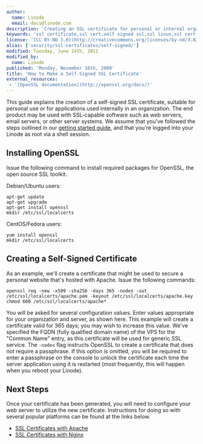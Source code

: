 ```yaml
---
author:
  name: Linode
  email: docs@linode.com
description: 'Creating an SSL certificate for personal or internal organizational use on a Linux server.'
keywords: 'ssl certificate,ssl cert,self signed ssl,ssl linux,ssl cert linux'
license: '[CC BY-ND 3.0](http://creativecommons.org/licenses/by-nd/3.0/us/)'
alias: ['security/ssl-certificates/self-signed/']
modified: Tuesday, June 14th, 2011
modified_by:
  name: Linode
published: 'Monday, November 16th, 2009'
title: 'How to Make a Self-Signed SSL Certificate'
external_resources:
 - '[OpenSSL documentation](http://openssl.org/docs/)'
---
```


This guide explains the creation of a self-signed SSL certificate, suitable for personal use or for applications used internally in an organization. The end product may be used with SSL-capable software such as web servers, email servers, or other server systems. We assume that you've followed the steps outlined in our [getting started guide](/docs/getting-started/), and that you're logged into your Linode as root via a shell session.

## Installing OpenSSL

Issue the following command to install required packages for OpenSSL, the open source SSL toolkit.

Debian/Ubuntu users:

    apt-get update
    apt-get upgrade
    apt-get install openssl
    mkdir /etc/ssl/localcerts

CentOS/Fedora users:

    yum install openssl
    mkdir /etc/ssl/localcerts

## Creating a Self-Signed Certificate

As an example, we'll create a certificate that might be used to secure a personal website that's hosted with Apache. Issue the following commands:

    openssl req -new -x509 -sha256 -days 365 -nodes -out /etc/ssl/localcerts/apache.pem -keyout /etc/ssl/localcerts/apache.key
    chmod 600 /etc/ssl/localcerts/apache*

You will be asked for several configuration values. Enter values appropriate for your organization and server, as shown here. This example will create a certificate valid for 365 days; you may wish to increase this value. We've specified the FQDN (fully qualified domain name) of the VPS for the "Common Name" entry, as this certificate will be used for generic SSL service. The `-nodes` flag instructs OpenSSL to create a certificate that does not require a passphrase. If this option is omitted, you will be required to enter a passphrase on the console to unlock the certificate each time the server application using it is restarted (most frequently, this will happen when you reboot your Linode).

## Next Steps

Once your certificate has been generated, you will need to configure your web server to utilize the new certificate.  Instructions for doing so with several popular platforms can be found at the links below.

- [SSL Certificates with Apache](/docs/security/ssl/ssl-apache2)
- [SSL Certificates with Nginx](/docs/security/ssl/ssl-certificates-with-nginx)
